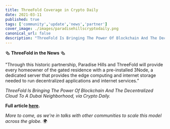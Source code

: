 ```yaml
---
title: ThreeFold Coverage in Crypto Daily
date: 2021-03-11
published: true
tags: ['community','update','news','partner']
cover_image: ./images/paradisehillscryptodaily.png
canonical_url: false
description: "ThreeFold Is Bringing The Power Of Blockchain And The Decentralized Cloud To A Dubai Neighborhood – via Crypto Daily"
---
```


🗞 **ThreeFold in the News** 🗞

"Through this historic partnership, Paradise Hills and ThreeFold will provide every homeowner of the gated residence with a pre-installed 3Node, a dedicated server that provides the edge computing and internet storage needed to run decentralized applications and internet services.”

*ThreeFold Is Bringing The Power Of Blockchain And The Decentralized Cloud To A Dubai Neighborhood, via Crypto Daily.*

**Full article [here](https://cryptodaily.co.uk/2022/03/threefold-is-bringing-the-power-of-blockchain-and-the-decentralized-cloud-to-a-dubai-neighborhood).**

*More to come, as we're in talks with other communities to scale this model across the globe.* 🌍